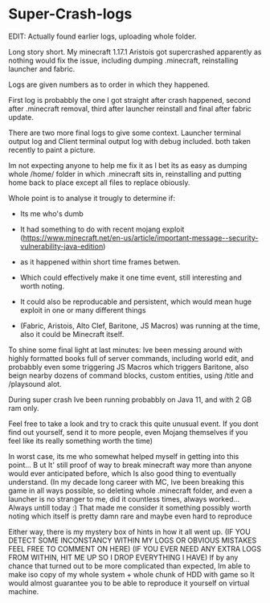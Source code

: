 # Super-Crash-logs

EDIT: Actually found earlier logs, uploading whole folder.

Long story short.
My minecraft 1.17.1 Aristois got supercrashed apparently as nothing would fix the issue, including dumping .minecraft, reinstalling launcher and fabric.

Logs are given numbers as to order in which they happened.

First log is probabbly the one I got straight after crash happened, second after .minecraft removal, third after launcher reinstall and final after fabric update.

There are two more final logs to give some context.
Launcher terminal output log and Client terminal output log with debug included. both taken recently to paint a picture.

Im not expecting anyone to help me fix it as I bet its as easy as dumping whole /home/ folder in which .minecraft sits in, reinstalling and putting home back to place except all files to replace obiously.

Whole point is to analyse it trougly to determine if:
- Its me who's dumb
 
- It had something to do with recent mojang exploit (https://www.minecraft.net/en-us/article/important-message--security-vulnerability-java-edition)
- as it happened within short time frames betwen. 
- Which could effectively make it one time event, still interesting and worth noting.

- It could also be reproducable and persistent, which would mean huge exploit in one or many different things
- (Fabric, Aristois, Alto Clef, Baritone, JS Macros) was running at the time, also it could be Minecraft itself.

To shine some final light at last minutes:
Ive been messing around with highly formatted books full of server commands, including world edit, and probabbly even some triggering 
JS Macros which triggers Baritone, also beign nearby dozens of command blocks, custom entities, using /title and /playsound alot.

During super crash Ive been running probabbly on Java 11, and with 2 GB ram only.

Feel free to take a look and try to crack this quite unusual event.
If you dont find out yourself, send it to more people, even Mojang themselves if you feel like its really something worth the time)

In worst case, its me who somewhat helped myself in getting into this point... B
ut It' still proof of way to break minecraft way more than anyone would ever anticipated before, which Is also good thing to eventually understand.
(In my decade long career with MC, Ive been breaking this game in all ways possible, so deleting whole .minecraft folder, and even a launcher is no stranger to me, did it countless times, always worked... Always untill today :) 
That made me consider it something possibly worth noting which itself is pretty damn rare and maybe even hard to reproduce

Either way, there is my mystery box of hints in how it all went up.
(IF YOU DETECT SOME INCONSTANCY WITHIN MY LOGS OR OBVIOUS MISTAKES FEEL FREE TO COMMENT ON HERE)
(IF YOU EVER NEED ANY EXTRA LOGS FROM WITHIN, HIT ME UP SO I DROP EVERYTHING I HAVE)
If by any chance that turned out to be more complicated than expected, Im able to make iso copy of my whole system + whole chunk of HDD with game so It would
almost guarantee you to be able to reproduce it yourself on virtual machine.
